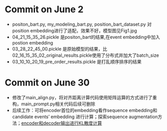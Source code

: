 # Commit on June 2 
+ positon_bart.py, my_modeling_bart.py, position_bart_dataset.py 对position embedding进行了适配，效果不好，模型图见Fig1.jpg
+ 04_21_15_35_26.pickle 是positon_bart的结果,在event embedding中加入postion embedding
+ 03_28_22_45_00.pickle 是原始模型的结果，比02_16_15_35_02_original_results.pickle使用了分布式并加大了batch_size
+ 03_10_10_20_19_pre_order_results.pickle 是打乱顺序排序的结果


# Commit on June 30
+ 修改了main_align.py，将对齐距离计算代码使用矩阵运算的方式进行了重构，main_prompt.py相关代码后续可删除
+ 后续工作：可将encoder首位的embedding看作sequence embedding和candidate events’ embedding 进行计算；探索sequence augmentation方法；[encoder和decoder输出进行KL散度计算](https://arxiv.org/pdf/2306.06919.pdf)